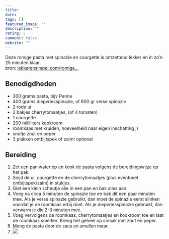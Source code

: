 ```yaml
---
title: 
date: 
tags: []
featured_image: ""
description: ""
rating: 5
comment: false
website: ""
---
```


Deze romige pasta met spinazie en courgette is ontzettend lekker en in zo’n 25 minuten klaar.  
bron: [lekkerensimpel.com/romige...](https://www.lekkerensimpel.com/romige-pasta-met-spinazie/)

## Benodigdheden

-   300 grams  pasta, bijv Penne 
-   400 grams  diepvriesspinazie, of 600 gr verse spinazie 
-   2  rode ui 
-   2  bakjes cherrytomaatjes, (of 4 tomaten) 
-   1  courgette 
-   200 milliliters  kookroom 
-   roomkaas met kruiden, hoeveelheid naar eigen inschatting ;) 
-   snufje zout en peper 
-   3  plakken ontbijtspek of zalm! optional 

## Bereiding

1.  Zet een pan water op en kook de pasta volgens de bereidingswijze op het pak. 
2.  Snijd de ui, courgette en de cherrytomaatjes (plus eventueel ontbijtspek/zalm) in stukjes. 
3.  Giet een klein scheutje olie in een pan en bak alles aan. 
4.  Voeg na circa 5 minuten de spinazie toe en bak dit een paar minuten mee. Als je verse spinazie gebruikt, dan moet de spinazie eerst slinken voordat je de roomkaas erbij doet. Als je diepvriesspinazie gebruikt, dan verwarm je die 2-3 minuten mee. 
5.  Voeg vervolgens de roomkaas, cherrytomaatjes en kookroom toe en laat de roomkaas smelten. Breng het geheel op smaak met zout en peper. 
6.  Meng de pasta door de saus en smullen maar. 
7.  ![](https://cinc-prod-west.s3.amazonaws.com/media/user-images/thumbs/1000_1000_nocrop/GWKNfivzTp.jpg)